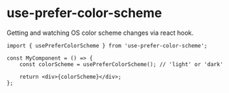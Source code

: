 # use-prefer-color-scheme

Getting and watching OS color scheme changes via react hook.

```tsx
import { usePreferColorScheme } from 'use-prefer-color-scheme';

const MyComponent = () => {
	const colorScheme = usePreferColorScheme(); // 'light' or 'dark'

	return <div>{colorScheme}</div>;
};
```
